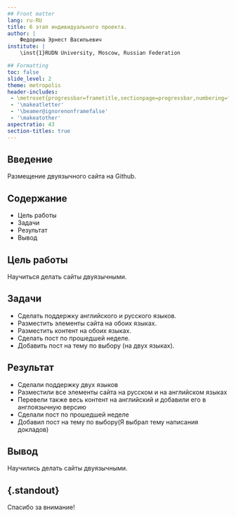 ```yaml
---
## Front matter
lang: ru-RU
title: 6 этап индивидуального проекта. 
author: |
	Федорина Эрнест Васильевич
institute: |
	\inst{1}RUDN University, Moscow, Russian Federation

## Formatting
toc: false
slide_level: 2
theme: metropolis
header-includes: 
 - \metroset{progressbar=frametitle,sectionpage=progressbar,numbering=fraction}
 - '\makeatletter'
 - '\beamer@ignorenonframefalse'
 - '\makeatother'
aspectratio: 43
section-titles: true
---
```


## Введение

Размещение двуязычного сайта на Github.

## Содержание

- Цель работы
- Задачи
- Результат
- Вывод

## Цель работы

Научиться делать сайты двуязычными.


## Задачи

- Сделать поддержку английского и русского языков.
- Разместить элементы сайта на обоих языках.
- Разместить контент на обоих языках.
- Сделать пост по прошедшей неделе.
- Добавить пост на тему по выбору (на двух языках).

## Результат

- Сделали поддержку двух языков
- Разместили все элементы сайта на русском и на английском языках
- Перевели также весь контент на английский и добавили его в англоязычную версию
- Сделали пост по прошедшей неделе
- Добавил пост на тему по выбору(Я выбрал тему написания докладов)

## Вывод

Научились делать сайты двуязычными.



## {.standout}

Спасибо за внимание!
